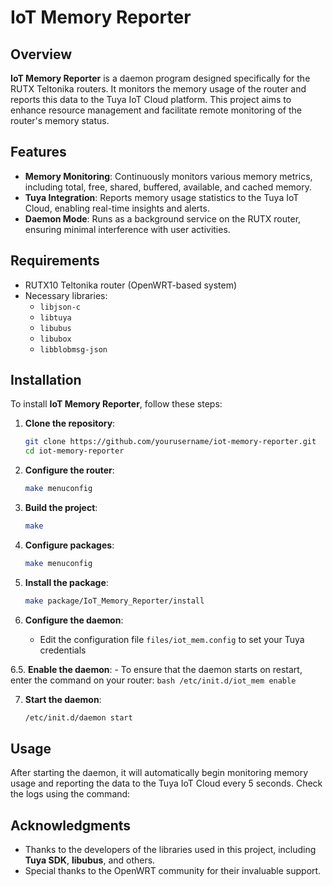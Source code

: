 # IoT Memory Reporter

## Overview

**IoT Memory Reporter** is a daemon program designed specifically for the RUTX Teltonika routers. It monitors the memory usage of the router and reports this data to the Tuya IoT Cloud platform. This project aims to enhance resource management and facilitate remote monitoring of the router's memory status.

## Features

- **Memory Monitoring**: Continuously monitors various memory metrics, including total, free, shared, buffered, available, and cached memory.
- **Tuya Integration**: Reports memory usage statistics to the Tuya IoT Cloud, enabling real-time insights and alerts.
- **Daemon Mode**: Runs as a background service on the RUTX router, ensuring minimal interference with user activities.

## Requirements

- RUTX10 Teltonika router (OpenWRT-based system)
- Necessary libraries: 
  - `libjson-c`
  - `libtuya`
  - `libubus`
  - `libubox`
  - `libblobmsg-json`

## Installation

To install **IoT Memory Reporter**, follow these steps:

1. **Clone the repository**:

   ```bash
   git clone https://github.com/yourusername/iot-memory-reporter.git
   cd iot-memory-reporter
   ```

2. **Configure the router**:
    ```bash
    make menuconfig
    ```

3. **Build the project**:

   ```bash
   make
   ```

4. **Configure packages**:
    ```bash
    make menuconfig
    ```

5. **Install the package**:

   ```bash
   make package/IoT_Memory_Reporter/install
   ```

6. **Configure the daemon**:

   - Edit the configuration file `files/iot_mem.config` to set your Tuya credentials

6.5. **Enable the daemon**:
    - To ensure that the daemon starts on restart, enter the command on your router:
    ```bash
    /etc/init.d/iot_mem enable
    ```

7. **Start the daemon**:

   ```bash
   /etc/init.d/daemon start
   ```

## Usage

After starting the daemon, it will automatically begin monitoring memory usage and reporting the data to the Tuya IoT Cloud every 5 seconds. Check the logs using the command:

## Acknowledgments

- Thanks to the developers of the libraries used in this project, including **Tuya SDK**, **libubus**, and others.
- Special thanks to the OpenWRT community for their invaluable support.
